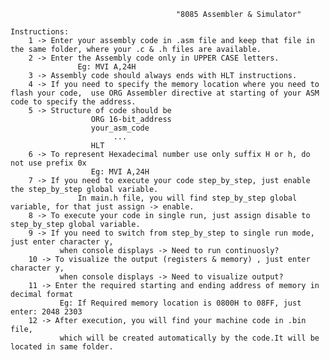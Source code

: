                                          "8085 Assembler & Simulator"

    Instructions: 
        1 -> Enter your assembly code in .asm file and keep that file in the same folder, where your .c & .h files are available.
        2 -> Enter the Assembly code only in UPPER CASE letters.
                   Eg: MVI A,24H 
        3 -> Assembly code should always ends with HLT instructions.
        4 -> If you need to specify the memory location where you need to flash your code,  use ORG Assembler directive at starting of your ASM code to specify the address.
        5 -> Structure of code should be 
                      ORG 16-bit_address 
                      your_asm_code      
                           ...           
                      HLT               
        6 -> To represent Hexadecimal number use only suffix H or h, do not use prefix 0x
                      Eg: MVI A,24H
        7 -> If you need to execute your code step_by_step, just enable the step_by_step global variable.
                   In main.h file, you will find step_by_step global variable, for that just assign -> enable.
        8 -> To execute your code in single run, just assign disable to step_by_step global variable.
        9 -> If you need to switch from step_by_step to single run mode, just enter character y, 
               when console displays -> Need to run continuosly?
        10 -> To visualize the output (registers & memory) , just enter character y, 
               when console displays -> Need to visualize output? 
        11 -> Enter the required starting and ending address of memory in decimal format
               Eg: If Required memory location is 0800H to 08FF, just enter: 2048 2303
        12 -> After execution, you will find your machine code in .bin file, 
               which will be created automatically by the code.It will be located in same folder.
    
